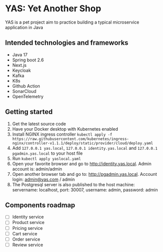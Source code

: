 # YAS: Yet Another Shop

YAS is a pet project aim to practice building a typical microservice application in Java

## Intended technologies and frameworks

- Java 17
- Spring boot 2.6
- Next.js
- Keycloak
- Kafka
- K8s
- Github Action
- SonarCloud
- OpenTelemetry

## Getting started

1. Get the latest source code
1. Have your Docker desktop with Kubernetes enabled
1. Install NGINX ingress controller `kubectl apply -f https://raw.githubusercontent.com/kubernetes/ingress-nginx/controller-v1.1.1/deploy/static/provider/cloud/deploy.yaml`
1. Add `127.0.0.1 yas.local`,   `127.0.0.1 identity.yas.local` and `127.0.0.1 pgadmin.yas.local` to your host file
1. Run `kubectl apply yaslocal.yaml`
1. Open your favorite browser and go to http://identity.yas.local. Admin account is: admin/admin
1. Open another browser tab and go to: http://pgadmin.yas.local. Account login: admin@yas.com / admin
1. The Postgresql server is also published to the host machine: servername: localhost, port: 30007, username: admin, password: admin


## Components roadmap
- [ ] Identity service
- [ ] Product service
- [ ] Pricing service
- [ ] Cart service
- [ ] Order service
- [ ] Review service
